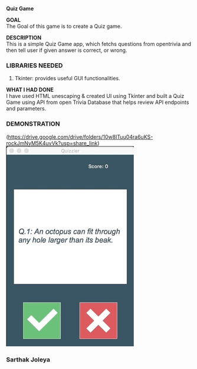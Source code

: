**Quiz Game**  

**GOAL**  
The Goal of this game is to create a Quiz game. 

**DESCRIPTION**  
This is a simple Quiz Game app, which fetchs questions from opentrivia and then tell user if given answer is correct, or wrong.

### LIBRARIES NEEDED

1. Tkinter: provides useful GUI functionalities.

**WHAT I HAD DONE**  
I have used HTML unescaping & created UI using Tkinter and built a Quiz Game using API from open Trivia Database that helps review API endpoints and parameters.

### DEMONSTRATION
(https://drive.google.com/drive/folders/10w8ITuu04ra6uKS-rockJmNyM5K4uvVk?usp=share_link)
![](Images/quizzler.gif)

### Sarthak Joleya ### 

